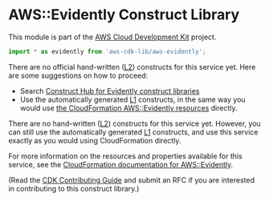 # AWS::Evidently Construct Library


This module is part of the [AWS Cloud Development Kit](https://github.com/aws/aws-cdk) project.

```ts nofixture
import * as evidently from 'aws-cdk-lib/aws-evidently';
```

<!--BEGIN CFNONLY DISCLAIMER-->

There are no official hand-written ([L2](https://docs.aws.amazon.com/cdk/latest/guide/constructs.html#constructs_lib)) constructs for this service yet. Here are some suggestions on how to proceed:

- Search [Construct Hub for Evidently construct libraries](https://constructs.dev/search?q=evidently)
- Use the automatically generated [L1](https://docs.aws.amazon.com/cdk/latest/guide/constructs.html#constructs_l1_using) constructs, in the same way you would use [the CloudFormation AWS::Evidently resources](https://docs.aws.amazon.com/AWSCloudFormation/latest/UserGuide/AWS_Evidently.html) directly.


<!--BEGIN CFNONLY DISCLAIMER-->

There are no hand-written ([L2](https://docs.aws.amazon.com/cdk/latest/guide/constructs.html#constructs_lib)) constructs for this service yet. 
However, you can still use the automatically generated [L1](https://docs.aws.amazon.com/cdk/latest/guide/constructs.html#constructs_l1_using) constructs, and use this service exactly as you would using CloudFormation directly.

For more information on the resources and properties available for this service, see the [CloudFormation documentation for AWS::Evidently](https://docs.aws.amazon.com/AWSCloudFormation/latest/UserGuide/AWS_Evidently.html).

(Read the [CDK Contributing Guide](https://github.com/aws/aws-cdk/blob/master/CONTRIBUTING.md) and submit an RFC if you are interested in contributing to this construct library.)

<!--END CFNONLY DISCLAIMER-->
